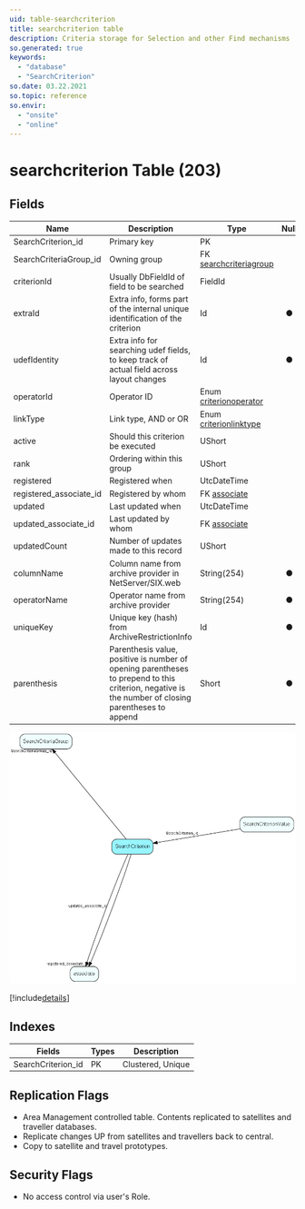 ```yaml
---
uid: table-searchcriterion
title: searchcriterion table
description: Criteria storage for Selection and other Find mechanisms
so.generated: true
keywords:
  - "database"
  - "SearchCriterion"
so.date: 03.22.2021
so.topic: reference
so.envir:
  - "onsite"
  - "online"
---
```


# searchcriterion Table (203)

## Fields

| Name | Description | Type | Null |
|------|-------------|------|:----:|
|SearchCriterion\_id|Primary key|PK| |
|SearchCriteriaGroup\_id|Owning group|FK [searchcriteriagroup](searchcriteriagroup.md)| |
|criterionId|Usually DbFieldId of field to be searched|FieldId| |
|extraId|Extra info, forms part of the internal unique identification of the criterion|Id|&#x25CF;|
|udefIdentity|Extra info for searching udef fields, to keep track of actual field across layout changes|Id|&#x25CF;|
|operatorId|Operator ID|Enum [criterionoperator](enums/criterionoperator.md)| |
|linkType|Link type, AND or OR|Enum [criterionlinktype](enums/criterionlinktype.md)| |
|active|Should this criterion be executed|UShort| |
|rank|Ordering within this group|UShort| |
|registered|Registered when|UtcDateTime| |
|registered\_associate\_id|Registered by whom|FK [associate](associate.md)| |
|updated|Last updated when|UtcDateTime| |
|updated\_associate\_id|Last updated by whom|FK [associate](associate.md)| |
|updatedCount|Number of updates made to this record|UShort| |
|columnName|Column name from archive provider in NetServer/SIX.web|String(254)|&#x25CF;|
|operatorName|Operator name from archive provider|String(254)|&#x25CF;|
|uniqueKey|Unique key (hash) from ArchiveRestrictionInfo|Id|&#x25CF;|
|parenthesis|Parenthesis value, positive is number of opening parentheses to prepend to this criterion, negative is the number of closing parentheses to append|Short|&#x25CF;|


![SearchCriterion table relationship diagram](./media/SearchCriterion.png)

[!include[details](./includes/SearchCriterion.md)]

## Indexes

| Fields | Types | Description |
|--------|-------|-------------|
|SearchCriterion\_id |PK |Clustered, Unique |

## Replication Flags

* Area Management controlled table. Contents replicated to satellites and traveller databases.
* Replicate changes UP from satellites and travellers back to central.
* Copy to satellite and travel prototypes.

## Security Flags

* No access control via user's Role.

